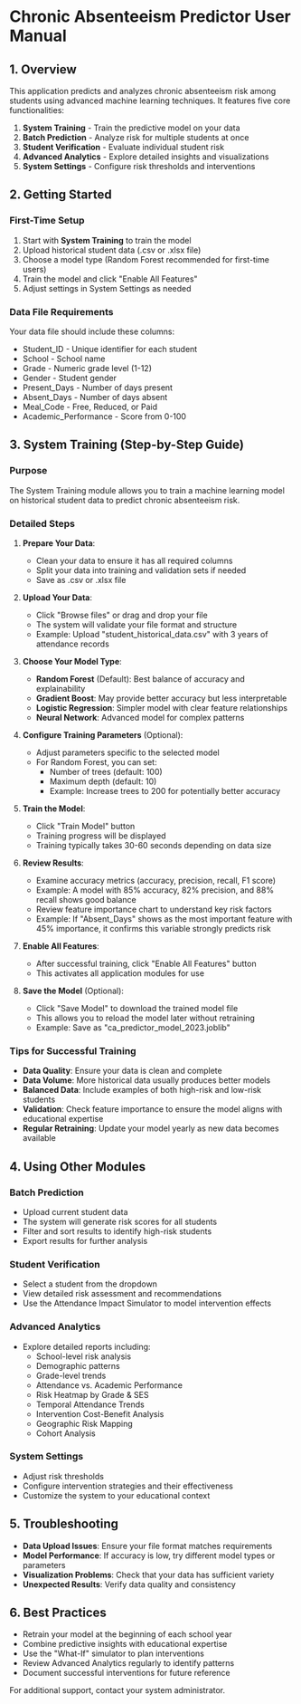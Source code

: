 # Chronic Absenteeism Predictor User Manual

## 1. Overview

This application predicts and analyzes chronic absenteeism risk among students using advanced machine learning techniques. It features five core functionalities:

1. **System Training** - Train the predictive model on your data
2. **Batch Prediction** - Analyze risk for multiple students at once
3. **Student Verification** - Evaluate individual student risk
4. **Advanced Analytics** - Explore detailed insights and visualizations
5. **System Settings** - Configure risk thresholds and interventions

## 2. Getting Started

### First-Time Setup

1. Start with **System Training** to train the model
2. Upload historical student data (.csv or .xlsx file)
3. Choose a model type (Random Forest recommended for first-time users)
4. Train the model and click "Enable All Features"
5. Adjust settings in System Settings as needed

### Data File Requirements

Your data file should include these columns:
- Student_ID - Unique identifier for each student
- School - School name
- Grade - Numeric grade level (1-12)
- Gender - Student gender
- Present_Days - Number of days present
- Absent_Days - Number of days absent
- Meal_Code - Free, Reduced, or Paid
- Academic_Performance - Score from 0-100

## 3. System Training (Step-by-Step Guide)

### Purpose
The System Training module allows you to train a machine learning model on historical student data to predict chronic absenteeism risk.

### Detailed Steps

1. **Prepare Your Data**:
   - Clean your data to ensure it has all required columns
   - Split your data into training and validation sets if needed
   - Save as .csv or .xlsx file

2. **Upload Your Data**:
   - Click "Browse files" or drag and drop your file
   - The system will validate your file format and structure
   - Example: Upload "student_historical_data.csv" with 3 years of attendance records

3. **Choose Your Model Type**:
   - **Random Forest** (Default): Best balance of accuracy and explainability
   - **Gradient Boost**: May provide better accuracy but less interpretable
   - **Logistic Regression**: Simpler model with clear feature relationships
   - **Neural Network**: Advanced model for complex patterns

4. **Configure Training Parameters** (Optional):
   - Adjust parameters specific to the selected model
   - For Random Forest, you can set:
     - Number of trees (default: 100)
     - Maximum depth (default: 10)
     - Example: Increase trees to 200 for potentially better accuracy

5. **Train the Model**:
   - Click "Train Model" button
   - Training progress will be displayed
   - Training typically takes 30-60 seconds depending on data size

6. **Review Results**:
   - Examine accuracy metrics (accuracy, precision, recall, F1 score)
   - Example: A model with 85% accuracy, 82% precision, and 88% recall shows good balance
   - Review feature importance chart to understand key risk factors
   - Example: If "Absent_Days" shows as the most important feature with 45% importance, it confirms this variable strongly predicts risk

7. **Enable All Features**:
   - After successful training, click "Enable All Features" button
   - This activates all application modules for use

8. **Save the Model** (Optional):
   - Click "Save Model" to download the trained model file
   - This allows you to reload the model later without retraining
   - Example: Save as "ca_predictor_model_2023.joblib"

### Tips for Successful Training

- **Data Quality**: Ensure your data is clean and complete
- **Data Volume**: More historical data usually produces better models
- **Balanced Data**: Include examples of both high-risk and low-risk students
- **Validation**: Check feature importance to ensure the model aligns with educational expertise
- **Regular Retraining**: Update your model yearly as new data becomes available

## 4. Using Other Modules

### Batch Prediction
- Upload current student data
- The system will generate risk scores for all students
- Filter and sort results to identify high-risk students
- Export results for further analysis

### Student Verification
- Select a student from the dropdown
- View detailed risk assessment and recommendations
- Use the Attendance Impact Simulator to model intervention effects

### Advanced Analytics
- Explore detailed reports including:
  - School-level risk analysis
  - Demographic patterns
  - Grade-level trends
  - Attendance vs. Academic Performance
  - Risk Heatmap by Grade & SES
  - Temporal Attendance Trends
  - Intervention Cost-Benefit Analysis
  - Geographic Risk Mapping
  - Cohort Analysis

### System Settings
- Adjust risk thresholds
- Configure intervention strategies and their effectiveness
- Customize the system to your educational context

## 5. Troubleshooting

- **Data Upload Issues**: Ensure your file format matches requirements
- **Model Performance**: If accuracy is low, try different model types or parameters
- **Visualization Problems**: Check that your data has sufficient variety 
- **Unexpected Results**: Verify data quality and consistency

## 6. Best Practices

- Retrain your model at the beginning of each school year
- Combine predictive insights with educational expertise
- Use the "What-If" simulator to plan interventions
- Review Advanced Analytics regularly to identify patterns
- Document successful interventions for future reference

For additional support, contact your system administrator.